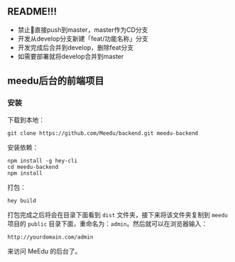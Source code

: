 ## README!!!

- 禁止🚫直接push到master，master作为CD分支
- 开发从develop分支新建「feat/功能名称」分支
- 开发完成后合并到develop，删除feat分支
- 如需要部署就将develop合并到master



## meedu后台的前端项目

### 安装

下载到本地：

```
git clone https://github.com/Meedu/backend.git meedu-backend
```

安装依赖：

```
npm install -g hey-cli
cd meedu-backend
npm install
```

打包：

```
hey build
```

打包完成之后将会在目录下面看到 `dist` 文件夹，接下来将该文件夹复制到 `meedu` 项目的 `public` 目录下面，重命名为：`admin`。然后就可以在浏览器输入：

```
http://yourdomain.com/admin
```

来访问 MeEdu 的后台了。